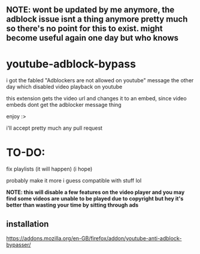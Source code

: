 ## NOTE: wont be updated by me anymore, the adblock issue isnt a thing anymore pretty much so there's no point for this to exist. might become useful again one day but who knows


# youtube-adblock-bypass

i got the fabled "Adblockers are not allowed on youtube" message the other day which disabled video playback on youtube

this extension gets the video url and changes it to an embed, since video embeds dont get the adblocker message thing

enjoy :>

i'll accept pretty much any pull request

# TO-DO:

fix playlists (it will happen) (i hope)

probably make it more i guess compatible with stuff lol

**NOTE: this will disable a few features on the video player and you may find some videos are unable to be played due to copyright but hey it's better than wasting your time by sitting through ads**

## installation

https://addons.mozilla.org/en-GB/firefox/addon/youtube-anti-adblock-bypasser/
